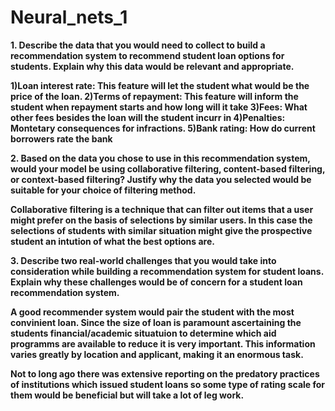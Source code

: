 # Neural_nets_1


**1. Describe the data that you would need to collect to build a recommendation system to recommend student loan options for students. Explain why this data would be relevant and appropriate.**



**1)Loan interest rate: This feature will let the student what would be the price of the loan.
2)Terms of repayment: This feature will inform the student when repayment starts and how long will it take
3)Fees: What other fees besides the loan will the student incurr in 
4)Penalties: Montetary consequences for infractions.
5)Bank rating: How do current borrowers rate the bank** 



**2. Based on the data you chose to use in this recommendation system, would your model be using collaborative filtering, content-based filtering, or context-based filtering? Justify why the data you selected would be suitable for your choice of filtering method.**



**Collaborative filtering is a technique that can filter out items that a user might prefer on the basis of selections by similar users.
In this case the selections of students with similar situation might give the prospective student an intution of what the best options are.**



**3. Describe two real-world challenges that you would take into consideration while building a recommendation system for student loans. Explain why these challenges would be of concern for a student loan recommendation system.**

**A good recommender system would pair the student with the most convinient loan. 
Since the size of loan is paramount ascertaining the students financial/academic situatuion to determine which aid programms are available to reduce it is very important. This information varies greatly by location and applicant, making it an enormous task.**

**Not to long ago there was extensive reporting on the predatory practices of institutions which issued student loans so some type of rating scale for them would be beneficial but will take a lot of leg work.**

